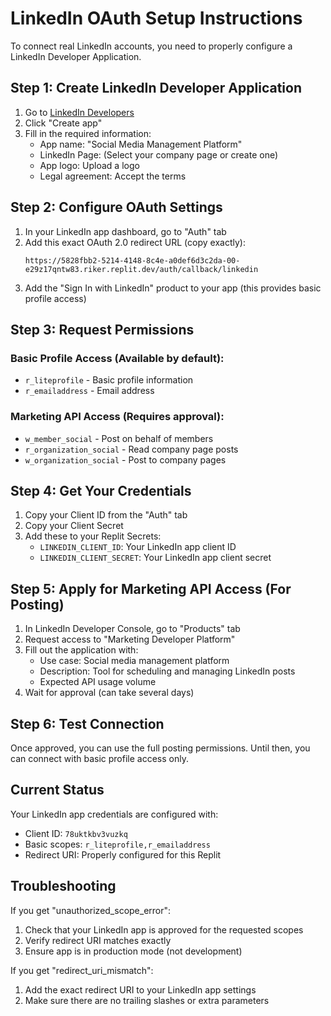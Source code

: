 # LinkedIn OAuth Setup Instructions

To connect real LinkedIn accounts, you need to properly configure a LinkedIn Developer Application.

## Step 1: Create LinkedIn Developer Application

1. Go to [LinkedIn Developers](https://www.linkedin.com/developers/apps)
2. Click "Create app"
3. Fill in the required information:
   - App name: "Social Media Management Platform"
   - LinkedIn Page: (Select your company page or create one)
   - App logo: Upload a logo
   - Legal agreement: Accept the terms

## Step 2: Configure OAuth Settings

1. In your LinkedIn app dashboard, go to "Auth" tab
2. Add this exact OAuth 2.0 redirect URL (copy exactly):
   ```
   https://5828fbb2-5214-4148-8c4e-a0def6d3c2da-00-e29z17qntw83.riker.replit.dev/auth/callback/linkedin
   ```
3. Add the "Sign In with LinkedIn" product to your app (this provides basic profile access)

## Step 3: Request Permissions

### Basic Profile Access (Available by default):
- `r_liteprofile` - Basic profile information
- `r_emailaddress` - Email address

### Marketing API Access (Requires approval):
- `w_member_social` - Post on behalf of members
- `r_organization_social` - Read company page posts
- `w_organization_social` - Post to company pages

## Step 4: Get Your Credentials

1. Copy your Client ID from the "Auth" tab
2. Copy your Client Secret
3. Add these to your Replit Secrets:
   - `LINKEDIN_CLIENT_ID`: Your LinkedIn app client ID
   - `LINKEDIN_CLIENT_SECRET`: Your LinkedIn app client secret

## Step 5: Apply for Marketing API Access (For Posting)

1. In LinkedIn Developer Console, go to "Products" tab
2. Request access to "Marketing Developer Platform"
3. Fill out the application with:
   - Use case: Social media management platform
   - Description: Tool for scheduling and managing LinkedIn posts
   - Expected API usage volume
4. Wait for approval (can take several days)

## Step 6: Test Connection

Once approved, you can use the full posting permissions. Until then, you can connect with basic profile access only.

## Current Status

Your LinkedIn app credentials are configured with:
- Client ID: `78uktkbv3vuzkq`
- Basic scopes: `r_liteprofile,r_emailaddress`
- Redirect URI: Properly configured for this Replit

## Troubleshooting

If you get "unauthorized_scope_error":
1. Check that your LinkedIn app is approved for the requested scopes
2. Verify redirect URI matches exactly
3. Ensure app is in production mode (not development)

If you get "redirect_uri_mismatch":
1. Add the exact redirect URI to your LinkedIn app settings
2. Make sure there are no trailing slashes or extra parameters